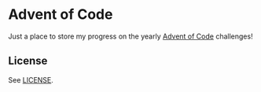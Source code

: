 # Advent of Code

Just a place to store my progress on the yearly [Advent of Code](https://adventofcode.com/) challenges!

## License

See [LICENSE](LICENSE).
